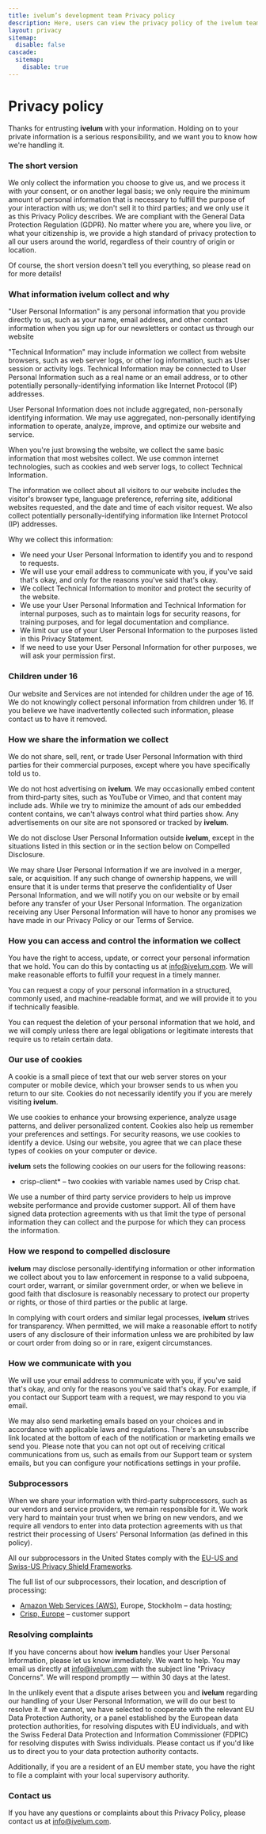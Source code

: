 ```yaml
---
title: ivelum’s development team Privacy policy
description: Here, users can view the privacy policy of the ivelum team, which develops digital products for startups and established businesses.
layout: privacy
sitemap:
  disable: false
cascade:
  sitemap:
    disable: true
---
```


# Privacy policy

Thanks for entrusting **ivelum** with your information. Holding on to your
private information is a serious responsibility, and we want you to know how
we're handling it.

### The short version

We only collect the information you choose to give us, and we process it with
your consent, or on another legal basis; we only require the minimum amount of
personal information that is necessary to fulfill the purpose of your
interaction with us; we don't sell it to third parties; and we only use it as
this Privacy Policy describes. We are compliant with the General Data Protection
Regulation (GDPR). No matter where you are, where you live, or what your
citizenship is, we provide a high standard of privacy protection to all our
users around the world, regardless of their country of origin or location.

Of course, the short version doesn't tell you everything, so please read on for
more details!

### What information **ivelum** collect and why

"User Personal Information" is any personal information that you provide
directly to us, such as your name, email address, and other contact information
when you sign up for our newsletters or contact us through our website

"Technical Information" may include information we collect from website
browsers, such as web server logs, or other log information, such as User
session or activity logs. Technical Information may be connected to User
Personal Information such as a real name or an email address, or to other
potentially personally-identifying information like Internet Protocol (IP)
addresses.

User Personal Information does not include aggregated, non-personally
identifying information. We may use aggregated, non-personally identifying
information to operate, analyze, improve, and optimize our website and service.

When you're just browsing the website, we collect the same basic information
that most websites collect. We use common internet technologies, such as cookies
and web server logs, to collect Technical Information.

The information we collect about all visitors to our website includes the
visitor's browser type, language preference, referring site, additional websites
requested, and the date and time of each visitor request. We also collect
potentially personally-identifying information like Internet Protocol (IP)
addresses.

Why we collect this information:

- We need your User Personal Information to identify you and to respond to
  requests.
- We will use your email address to communicate with you, if you've said that's
  okay, and only for the reasons you've said that's okay.
- We collect Technical Information to monitor and protect the security of the
  website.
- We use your User Personal Information and Technical Information for internal
  purposes, such as to maintain logs for security reasons, for training
  purposes, and for legal documentation and compliance.
- We limit our use of your User Personal Information to the purposes listed in
  this Privacy Statement.
- If we need to use your User Personal Information for other purposes, we will
  ask your permission first.

### Children under 16

Our website and Services are not intended for children under the age of 16. We
do not knowingly collect personal information from children under 16. If you
believe we have inadvertently collected such information, please contact us to
have it removed.

### How we share the information we collect

We do not share, sell, rent, or trade User Personal Information with third
parties for their commercial purposes, except where you have specifically told
us to.

We do not host advertising on **ivelum**. We may occasionally embed content
from third-party sites, such as YouTube or Vimeo, and that content may include
ads. While we try to minimize the amount of ads our embedded content contains,
we can't always control what third parties show. Any advertisements on our site
are not sponsored or tracked by **ivelum**.

We do not disclose User Personal Information outside **ivelum**, except in
the situations listed in this section or in the section below on Compelled
Disclosure.

We may share User Personal Information if we are involved in a merger, sale, or
acquisition. If any such change of ownership happens, we will ensure that it is
under terms that preserve the confidentiality of User Personal Information, and
we will notify you on our website or by email before any transfer of your User
Personal Information. The organization receiving any User Personal Information
will have to honor any promises we have made in our Privacy Policy or our Terms
of Service.

### How you can access and control the information we collect

You have the right to access, update, or correct your personal information that
we hold. You can do this by contacting us at info@ivelum.com. We will make
reasonable efforts to fulfill your request in a timely manner.

You can request a copy of your personal information in a structured, commonly
used, and machine-readable format, and we will provide it to you if technically
feasible.

You can request the deletion of your personal information that we hold, and we
will comply unless there are legal obligations or legitimate interests that
require us to retain certain data.

### Our use of cookies

A cookie is a small piece of text that our web server stores on your computer or
mobile device, which your browser sends to us when you return to our site.
Cookies do not necessarily identify you if you are merely visiting
**ivelum**.

We use cookies to enhance your browsing experience, analyze usage patterns, and
deliver personalized content. Cookies also help us remember your preferences and
settings. For security reasons, we use cookies to identify a device. Using our
website, you agree that we can place these types of cookies on your computer or
device.

**ivelum** sets the following cookies on our users for the following reasons:

- crisp-client* – two cookies with variable names used by Crisp chat.

We use a number of third party service providers to help us improve website
performance and provide customer support. All of them have signed data
protection agreements with us that limit the type of personal information they
can collect and the purpose for which they can process the information.

### How we respond to compelled disclosure

**ivelum** may disclose personally-identifying information or other
information we collect about you to law enforcement in response to a valid
subpoena, court order, warrant, or similar government order, or when we believe
in good faith that disclosure is reasonably necessary to protect our property or
rights, or those of third parties or the public at large.

In complying with court orders and similar legal processes, **ivelum**
strives for transparency. When permitted, we will make a reasonable effort to
notify users of any disclosure of their information unless we are prohibited by
law or court order from doing so or in rare, exigent circumstances.

### How we communicate with you

We will use your email address to communicate with you, if you've said that's
okay, and only for the reasons you've said that's okay. For example, if you
contact our Support team with a request, we may respond to you via email.

We may also send marketing emails based on your choices and in accordance with
applicable laws and regulations. There's an unsubscribe link located at the
bottom of each of the notification or marketing emails we send you. Please note
that you can not opt out of receiving critical communications from us, such as
emails from our Support team or system emails, but you can configure your
notifications settings in your profile.

### Subprocessors

When we share your information with third-party subprocessors, such as our
vendors and service providers, we remain responsible for it. We work very hard
to maintain your trust when we bring on new vendors, and we require all vendors
to enter into data protection agreements with us that restrict their processing
of Users&apos; Personal Information (as defined in this policy).

All our subprocessors in the United States comply with the [EU-US and Swiss-US
Privacy Shield Frameworks](https://www.privacyshield.gov/).

The full list of our subprocessors, their location, and description of
processing:

- [Amazon Web Services (AWS)](https://aws.amazon.com/), Europe, Stockholm – data
  hosting;
- [Crisp, Europe](https://crisp.chat/) – customer support

### Resolving complaints

If you have concerns about how **ivelum** handles your User Personal
Information, please let us know immediately. We want to help. You may email us
directly at info@ivelum.com with the subject line "Privacy Concerns". We will
respond promptly — within 30 days at the latest.

In the unlikely event that a dispute arises between you and **ivelum**
regarding our handling of your User Personal Information, we will do our best to
resolve it. If we cannot, we have selected to cooperate with the relevant EU
Data Protection Authority, or a panel established by the European data
protection authorities, for resolving disputes with EU individuals, and with the
Swiss Federal Data Protection and Information Commissioner (FDPIC) for resolving
disputes with Swiss individuals. Please contact us if you'd like us to direct
you to your data protection authority contacts.

Additionally, if you are a resident of an EU member state, you have the right to
file a complaint with your local supervisory authority.

### Contact us

If you have any questions or complaints about this Privacy Policy, please
contact us at info@ivelum.com.
